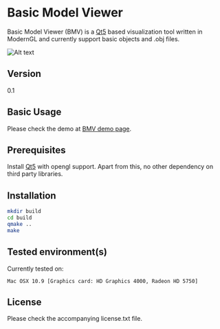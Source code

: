 Basic Model Viewer
==================

Basic Model Viewer (BMV) is a [Qt5] based visualization tool written in ModernGL and
currently support basic objects and .obj files.

![Alt text](http://homepages.cae.wisc.edu/~anumolu/Projects/Applications/BasicModelViewer/cubehandle_teapot_poster)

Version
-------

0.1

Basic Usage
-----------

Please check the demo at [BMV demo page].

Prerequisites
-------------

Install [Qt5] with opengl support. Apart from this, no other dependency on third
party libraries.

Installation
------------

```sh
mkdir build
cd build
qmake ..
make
```

Tested environment(s)
---------------------

Currently tested on:

    Mac OSX 10.9 [Graphics card: HD Graphics 4000, Radeon HD 5750]

License
-------

Please check the accompanying license.txt file.

[BMV demo page]:http://homepages.cae.wisc.edu/~anumolu/Projects/Applications/BasicModelViewer/Demo.html
[Qt5]:http://qt-project.org/qt5
